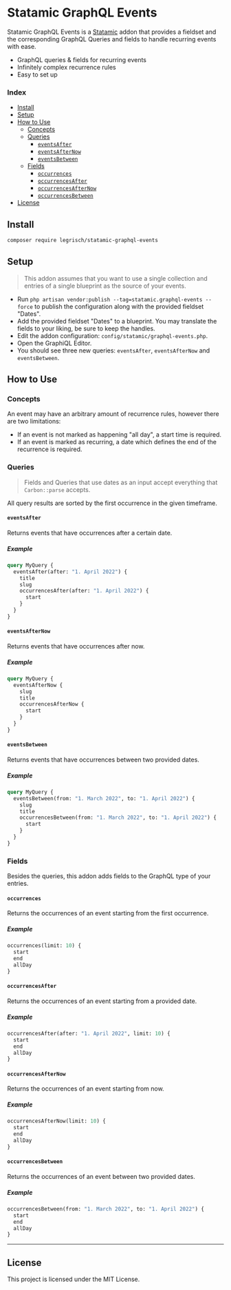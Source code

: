 # Statamic GraphQL Events <!-- omit in toc -->

Statamic GraphQL Events is a [Statamic](https://statamic.com/) addon that provides a fieldset and the corresponding
GraphQL Queries and fields to handle recurring events with ease.

- GraphQL queries & fields for recurring events
- Infinitely complex recurrence rules
- Easy to set up

### Index <!-- omit in toc -->

- [Install](#install)
- [Setup](#setup)
- [How to Use](#how-to-use)
  - [Concepts](#concepts)
  - [Queries](#queries)
    - [`eventsAfter`](#eventsafter)
    - [`eventsAfterNow`](#eventsafternow)
    - [`eventsBetween`](#eventsbetween)
  - [Fields](#fields)
    - [`occurrences`](#occurrences)
    - [`occurrencesAfter`](#occurrencesafter)
    - [`occurrencesAfterNow`](#occurrencesafternow)
    - [`occurrencesBetween`](#occurrencesbetween)
- [License](#license)

## Install

``` bash
composer require legrisch/statamic-graphql-events
```

## Setup

> This addon assumes that you want to use a single collection and entries of a single blueprint as the source of your events.

- Run `php artisan vendor:publish --tag=statamic.graphql-events --force` to publish the configuration along with the
  provided fieldset "Dates".
- Add the provided fieldset "Dates" to a blueprint. You may translate the fields to your liking, be sure to keep the
  handles.
- Edit the addon configuration: `config/statamic/graphql-events.php`.
- Open the GraphiQL Editor.
- You should see three new queries: `eventsAfter`, `eventsAfterNow` and `eventsBetween`.

## How to Use

### Concepts

An event may have an arbitrary amount of recurrence rules, however there are two limitations:

- If an event is not marked as happening "all day", a start time is required.
- If an event is marked as recurring, a date which defines the end of the recurrence is required.

### Queries

> Fields and Queries that use dates as an input accept everything that `Carbon::parse` accepts.

All query results are sorted by the first occurrence in the given timeframe.

#### `eventsAfter`

Returns events that have occurrences after a certain date.

##### Example <!-- omit in toc --> <!-- omit in toc -->

```graphql
query MyQuery {
  eventsAfter(after: "1. April 2022") {
    title
    slug
    occurrencesAfter(after: "1. April 2022") {
      start
    }
  }
}
```

#### `eventsAfterNow`

Returns events that have occurrences after now.

##### Example <!-- omit in toc --> <!-- omit in toc -->

```graphql
query MyQuery {
  eventsAfterNow {
    slug
    title
    occurrencesAfterNow {
      start
    }
  }
}
```

#### `eventsBetween`

Returns events that have occurrences between two provided dates.

##### Example <!-- omit in toc --> <!-- omit in toc -->

```graphql
query MyQuery {
  eventsBetween(from: "1. March 2022", to: "1. April 2022") {
    slug
    title
    occurrencesBetween(from: "1. March 2022", to: "1. April 2022") {
      start
    }
  }
}
```

### Fields

Besides the queries, this addon adds fields to the GraphQL type of your entries.

#### `occurrences`

Returns the occurrences of an event starting from the first occurrence.

##### Example <!-- omit in toc -->

```graphql
occurrences(limit: 10) {
  start
  end
  allDay
}
```

#### `occurrencesAfter`

Returns the occurrences of an event starting from a provided date.

##### Example <!-- omit in toc -->

```graphql
occurrencesAfter(after: "1. April 2022", limit: 10) {
  start
  end
  allDay
}
```

#### `occurrencesAfterNow`

Returns the occurrences of an event starting from now.

##### Example <!-- omit in toc -->

```graphql
occurrencesAfterNow(limit: 10) {
  start
  end
  allDay
}
```

#### `occurrencesBetween`

Returns the occurrences of an event between two provided dates.

##### Example <!-- omit in toc -->

```graphql
occurrencesBetween(from: "1. March 2022", to: "1. April 2022") {
  start
  end
  allDay
}
```

---

## License

This project is licensed under the MIT License.
